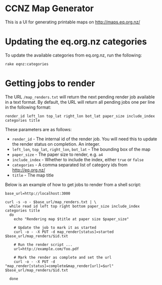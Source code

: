 CCNZ Map Generator
==================

This is a UI for generating printable maps on http://maps.eq.org.nz/

Updating the eq.org.nz categories
=================================

To update the available categories from eq.org.nz, run the following:

    rake eqnz:categories

Getting jobs to render
======================

The URL `/map_renders.txt` will return the next pending render job available
in a text format.  By default, the URL will return all pending jobs one per
line in the following format:

    render_id left_lon top_lat right_lon bot_lat paper_size include_index categories title

These parameters are as follows:

* `render_id` - The internal id of the render job.  You will need this to
  update the render status on completion.  An integer.
* `left_lon`, `top_lat`, `right_lon`, `bot_lat` - The bounding box of the map
* `paper_size` - The paper size to render, e.g. `a4`
* `include_index` - Whether to include the index, either `true` or `false`
* `categories` - A comma separated list of category ids from http://eq.org.nz/
* `title` - The map title

Below is an example of how to get jobs to render from a shell script:

    base_url=http://localhost:3000

    curl -s -o - $base_url/map_renders.txt | \
      while read id left top right bottom paper_size include_index categories title
      do
        echo "Rendering map $title at paper size $paper_size"

        # Update the job to mark it as started
        curl -o - -X PUT -d map_render[status]=started $base_url/map_renders/$id.txt

        # Run the render script ...
        url=http://example.com/foo.pdf

        # Mark the render as complete and set the url
        curl -o - -X PUT -d "map_render[status]=complete&map_render[url]=$url" $base_url/map_renders/$id.txt

      done

